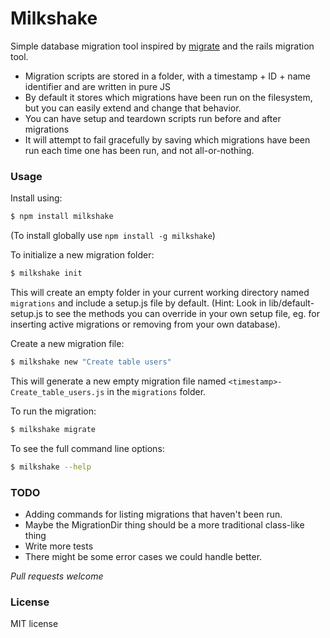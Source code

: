 # Milkshake

Simple database migration tool inspired by [migrate](https://npmjs.org/package/migrate) and
the rails migration tool.

- Migration scripts are stored in a folder, with a timestamp + ID + name identifier
  and are written in pure JS
- By default it stores which migrations have been run on the filesystem, but you can easily
  extend and change that behavior.
- You can have setup and teardown scripts run before and after migrations
- It will attempt to fail gracefully by saving which migrations have been run each time
  one has been run, and not all-or-nothing.

### Usage

Install using:
```sh
$ npm install milkshake
```
(To install globally use `npm install -g milkshake`)

To initialize a new migration folder:
```sh
$ milkshake init
```
This will create an empty folder in your current working directory named `migrations`
and include a setup.js file by default. (Hint: Look in lib/default-setup.js to see
the methods you can override in your own setup file, eg. for inserting active
migrations or removing from your own database).

Create a new migration file:
```sh
$ milkshake new "Create table users"
```
This will generate a new empty migration file named `<timestamp>-Create_table_users.js`
in the `migrations` folder.

To run the migration:
```sh
$ milkshake migrate
```

To see the full command line options:
```sh
$ milkshake --help
```

### TODO
- Adding commands for listing migrations that haven't been run.
- Maybe the MigrationDir thing should be a more traditional class-like thing
- Write more tests
- There might be some error cases we could handle better.

*Pull requests welcome*

### License

MIT license
